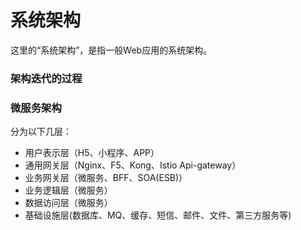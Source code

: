 # 系统架构

这里的“系统架构”，是指一般Web应用的系统架构。

### 架构迭代的过程



### 微服务架构

分为以下几层：
* 用户表示层（H5、小程序、APP）
* 通用网关层（Nginx、F5、Kong、Istio Api-gateway）
* 业务网关层（微服务、BFF、SOA(ESB)）
* 业务逻辑层（微服务）
* 数据访问层（微服务）
* 基础设施层(数据库、MQ、缓存、短信、邮件、文件、第三方服务等)